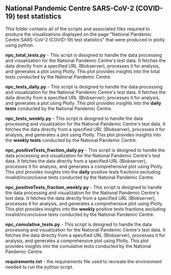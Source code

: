 ## National Pandemic Centre SARS-CoV-2 (COVID-19) test statistics

This folder contains all of the scripts and associated files required to produce the visualisations displayed on the  page "National Pandemic Centre SARS-CoV-2 (COVID-19) test statistics" that were produced in plotly using python.

**npc_total_tests.py** - This script is designed to handle the data processing and visualization for the National Pandemic Centre's test data. It fetches the data directly from a specified URL (Blobserver), processes it for analysis, and generates a plot using Plotly. This plot provides insights into the total tests conducted by the National Pandemic Centre.


**npc_tests_daily.py** - This script is designed to handle the data processing and visualization for the National Pandemic Centre's test data. It fetches the data directly from a specified URL (Blobserver), processes it for analysis, and generates a plot using Plotly. This plot provides insights into the **daily tests** conducted by the National Pandemic Centre.

**npc_tests_weekly.py** - This script is designed to handle the data processing and visualization for the National Pandemic Centre's test data. It fetches the data directly from a specified URL (Blobserver), processes it for analysis, and generates a plot using Plotly. This plot provides insights into the **weekly tests** conducted by the National Pandemic Centre.

**npc_positiveTests_fraction_daily.py** - This script is designed to handle the data processing and visualization for the National Pandemic Centre's test data. It fetches the data directly from a specified URL (Blobserver), processes it for analysis, and generates a comprehensive plot using Plotly. This plot provides insights into the **daily** positive tests fractions excluding invalid/inconclusive tests conducted by the National Pandemic Centre.

**npc_positiveTests_fraction_weekly.py** - This script is designed to handle the data processing and visualization for the National Pandemic Centre's test data. It fetches the data directly from a specified URL (Blobserver), processes it for analysis, and generates a comprehensive plot using Plotly. This plot provides insights into the **weekly** positive tests fractions excluding invalid/inconclusive tests conducted by the National Pandemic Centre.

**npc_comulative_tests.py** - This script is designed to handle the data processing and visualization for the National Pandemic Centre's test data. It fetches the data directly from a specified URL (Blobserver), processes it for analysis, and generates a comprehensive plot using Plotly. This plot provides insights into the comulative tests conducted by the National Pandemic Centre.

**requirements.txt** - the requirements file used to recreate the environment needed to run the python script.